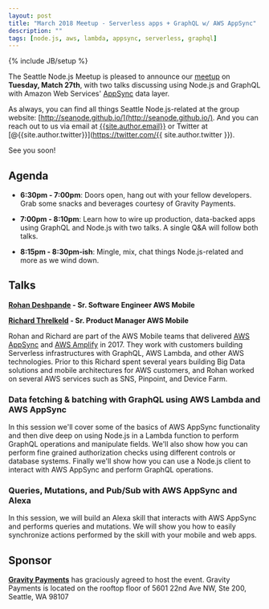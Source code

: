 ```yaml
---
layout: post
title: "March 2018 Meetup - Serverless apps + GraphQL w/ AWS AppSync"
description: ""
tags: [node.js, aws, lambda, appsync, serverless, graphql]
---
```

{% include JB/setup %}

The Seattle Node.js Meetup is pleased to announce our
[meetup](https://www.meetup.com/Seattle-Node-js/events/248518577/)
on **Tuesday, Match 27th**, with two talks discussing using Node.js and
GraphQL with Amazon Web Services' [AppSync](https://aws.amazon.com/appsync/)
data layer.

As always, you can find all things Seattle Node.js-related at the group website:
[http://seanode.github.io/](http://seanode.github.io/). And you can reach out to
us via email at [{{site.author.email}}](mailto:{{site.author.email}}) or Twitter
at [@{{site.author.twitter}}](https://twitter.com/{{ site.author.twitter }}).

See you soon!

## Agenda

* **6:30pm - 7:00pm**: Doors open, hang out with your fellow developers. Grab
  some snacks and beverages courtesy of Gravity Payments.

* **7:00pm - 8:10pm**: Learn how to wire up production, data-backed apps using
  GraphQL and Node.js with two talks. A single Q&A will follow both talks.

* **8:15pm - 8:30pm-ish**: Mingle, mix, chat things Node.js-related and more as
  we wind down.

<!-- more start -->

## Talks

**[Rohan Deshpande](https://twitter.com/appwiz) - Sr. Software Engineer AWS Mobile**

**[Richard Threlkeld](https://twitter.com/undef_obj) - Sr. Product Manager AWS Mobile**

Rohan and Richard are part of the AWS Mobile teams that delivered [AWS
AppSync](https://aws.amazon.com/appsync/) and [AWS
Amplify](https://github.com/aws/aws-amplify) in 2017. They work with customers
building Serverless infrastructures with GraphQL, AWS Lambda, and other AWS
technologies. Prior to this Richard spent several years building Big Data
solutions and mobile architectures for AWS customers, and Rohan worked on
several AWS services such as SNS, Pinpoint, and Device Farm.

### Data fetching & batching with GraphQL using AWS Lambda and AWS AppSync

In this session we'll cover some of the basics of AWS AppSync functionality and
then dive deep on using Node.js in a Lambda function to perform GraphQL
operations and manipulate fields. We'll also show how you can perform fine
grained authorization checks using different controls or database systems.
Finally we'll show how you can use a Node.js client to interact with AWS AppSync
and perform GraphQL operations.

### Queries, Mutations, and Pub/Sub with AWS AppSync and Alexa

In this session, we will build an Alexa skill that interacts with AWS AppSync
and performs queries and mutations. We will show you how to easily synchronize
actions performed by the skill with your mobile and web apps.

## Sponsor

**[Gravity Payments](https://gravitypayments.com/)** has graciously agreed to
host the event. Gravity Payments is located on the rooftop floor of 5601 22nd
Ave NW, Ste 200, Seattle, WA 98107

<!-- more end -->
